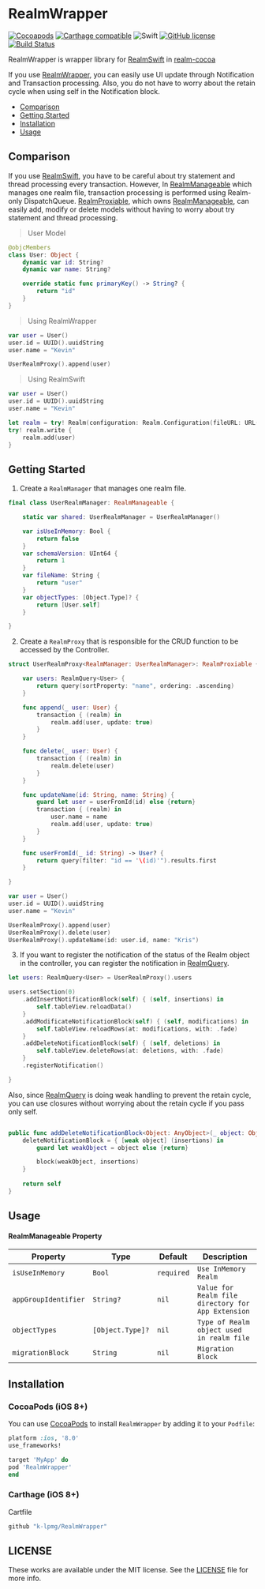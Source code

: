 # RealmWrapper 

[![Cocoapods](https://img.shields.io/cocoapods/v/RealmWrapper.svg?style=flat)](https://cocoapods.org/pods/RealmWrapper)
[![Carthage compatible](https://img.shields.io/badge/Carthage-compatible-4BC51D.svg?style=flat)](https://github.com/Carthage/Carthage)
![Swift](https://img.shields.io/badge/Swift-4.1-orange.svg)
[![GitHub license](https://img.shields.io/badge/license-MIT-lightgrey.svg?style=flat)](https://raw.githubusercontent.com/k-lpmg/RealmWrapper/master/LICENSE)
[![Build Status](https://travis-ci.org/k-lpmg/RealmWrapper.svg?branch=master)](https://travis-ci.org/k-lpmg/RealmWrapper)

RealmWrapper is wrapper library for [RealmSwift](https://github.com/realm/realm-cocoa/tree/master/RealmSwift) in [realm-cocoa](https://github.com/realm/realm-cocoa)

If you use [RealmWrapper](https://github.com/k-lpmg/RealmWrapper), you can easily use UI update through Notification and Transaction processing.
Also, you do not have to worry about the retain cycle when using self in the Notification block.

- [Comparison](#comparison)
- [Getting Started](#getting-started)
- [Installation](#installation) 
- [Usage](#usage)


## Comparison

If you use [RealmSwift](https://github.com/realm/realm-cocoa/tree/master/RealmSwift), you have to be careful about try statement and thread processing every transaction.
However, In [RealmManageable](https://github.com/k-lpmg/RealmWrapper/blob/master/Sources/RealmManageable.swift) which manages one realm file, transaction processing is performed using Realm-only DispatchQueue.
[RealmProxiable](https://github.com/k-lpmg/RealmWrapper/blob/master/Sources/RealmProxiable.swift), which owns [RealmManageable](https://github.com/k-lpmg/RealmWrapper/blob/master/Sources/RealmManageable.swift), can easily add, modify or delete models without having to worry about try statement and thread processing.

> User Model
```swift
@objcMembers
class User: Object {
    dynamic var id: String?
    dynamic var name: String?

    override static func primaryKey() -> String? {
        return "id"
    }
}
```

> Using RealmWrapper
```swift
var user = User()
user.id = UUID().uuidString
user.name = "Kevin"

UserRealmProxy().append(user)
```

> Using RealmSwift
```swift
var user = User()
user.id = UUID().uuidString
user.name = "Kevin"

let realm = try! Realm(configuration: Realm.Configuration(fileURL: URL(fileURLWithPath: RLMRealmPathForFile("user.realm")), schemaVersion: 1, objectTypes: [User.self]))
try! realm.write {
    realm.add(user)
}
```


## Getting Started

1. Create a `RealmManager` that manages one realm file.

```swift
final class UserRealmManager: RealmManageable {

    static var shared: UserRealmManager = UserRealmManager()

    var isUseInMemory: Bool {
        return false
    }
    var schemaVersion: UInt64 {
        return 1
    }
    var fileName: String {
        return "user"
    }
    var objectTypes: [Object.Type]? {
        return [User.self]
    }

}
```

2. Create a `RealmProxy` that is responsible for the CRUD function to be accessed by the Controller.

```swift
struct UserRealmProxy<RealmManager: UserRealmManager>: RealmProxiable {

    var users: RealmQuery<User> {
        return query(sortProperty: "name", ordering: .ascending)
    }

    func append(_ user: User) {
        transaction { (realm) in
            realm.add(user, update: true)
        }
    }

    func delete(_ user: User) {
        transaction { (realm) in
            realm.delete(user)
        }   
    }

    func updateName(id: String, name: String) {
        guard let user = userFromId(id) else {return}
        transaction { (realm) in
            user.name = name
            realm.add(user, update: true)
        }
    }

    func userFromId(_ id: String) -> User? {
        return query(filter: "id == '\(id)'").results.first
    }

}

var user = User()
user.id = UUID().uuidString
user.name = "Kevin"

UserRealmProxy().append(user)
UserRealmProxy().delete(user)
UserRealmProxy().updateName(id: user.id, name: "Kris")
```

3. If you want to register the notification of the status of the Realm object in the controller, you can register the notification in [RealmQuery](https://github.com/k-lpmg/RealmWrapper/blob/master/Sources/RealmQuery.swift).

```swift
let users: RealmQuery<User> = UserRealmProxy().users

users.setSection(0)
    .addInsertNotificationBlock(self) { (self, insertions) in
        self.tableView.reloadData()
    }
    .addModificateNotificationBlock(self) { (self, modifications) in
        self.tableView.reloadRows(at: modifications, with: .fade)
    }
    .addDeleteNotificationBlock(self) { (self, deletions) in
        self.tableView.deleteRows(at: deletions, with: .fade)
    }
    .registerNotification()

}
```

Also, since [RealmQuery](https://github.com/k-lpmg/RealmWrapper/blob/master/Sources/RealmQuery.swift) is doing weak handling to prevent the retain cycle, you can use closures without worrying about the retain cycle if you pass only self.

```swift

public func addDeleteNotificationBlock<Object: AnyObject>(_ object: Object, block: @escaping (Object, [IndexPath]) -> Void) -> Self {
    deleteNotificationBlock = { [weak object] (insertions) in
        guard let weakObject = object else {return}

        block(weakObject, insertions)
    }
    
    return self
}
```


## Usage

#### RealmManageable Property

| Property | Type | Default | Description |
| -------- | ---- | ------- | ---------- |
| `isUseInMemory` | `Bool` | `required` |`Use InMemory Realm` |
| `appGroupIdentifier` | `String?` | `nil` |`Value for Realm file directory for App Extension`|
| `objectTypes` | `[Object.Type]?` | `nil` |`Type of Realm object used in realm file`|
| `migrationBlock` | `String` | `nil` |`Migration Block`|


## Installation

### CocoaPods (iOS 8+)

You can use [CocoaPods](http://cocoapods.org/) to install `RealmWrapper` by adding it to your `Podfile`:

```ruby
platform :ios, '8.0'
use_frameworks!

target 'MyApp' do
pod 'RealmWrapper'
end
```

### Carthage (iOS 8+)

Cartfile
```ruby
github "k-lpmg/RealmWrapper"
```


## LICENSE

These works are available under the MIT license. See the [LICENSE][license] file
for more info.

[license]: LICENSE
